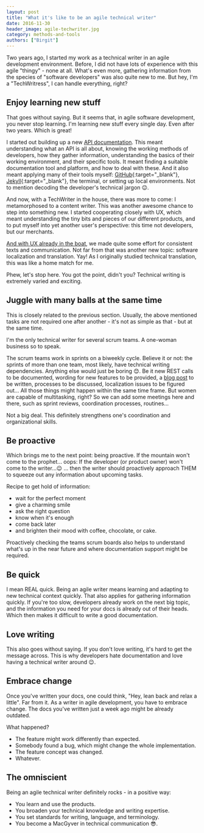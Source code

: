 ```yaml
---
layout: post
title: "What it's like to be an agile technical writer"
date: 2016-11-30
header_image: agile-techwriter.jpg
category: methods-and-tools
authors: ["Birgit"]
---
```


Two years ago, I started my work as a technical writer in an agile development environment.
Before, I did not have lots of experience with this agile "thingy" - none at all.
What's even more, gathering information from the species of "software developers" was also quite new to me.
But hey, I'm a "TechWritress", I can handle everything, right?

## Enjoy learning new stuff

That goes without saying.
But it seems that, in agile software development, you never stop learning.
I'm learning new stuff every single day.
Even after two years.
Which is great!

I started out building up a new [API documentation](/apps).
This meant understanding what an API is all about, knowing the working methods of developers, how they gather information, understanding the basics of their working environment, and their specific tools.
It meant finding a suitable documentation tool and platform, and how to deal with these.
And it also meant applying many of their tools myself: [GitHub](https://github.com/){:target="_blank"}, [Jekyll](https://jekyllrb.com/){:target="_blank"}, the terminal, or setting up local environments.
Not to mention decoding the developer's technical jargon 😉.

And now, with a TechWriter in the house, there was more to come:
I metamorphosed to a content writer.
This was another awesome chance to step into something new.
I started cooperating closely with UX, which meant understanding the tiny bits and pieces of our different products, and to put myself into yet another user's perspective: this time not developers, but our merchants.

[And with UX already in the boat](/blog/techcomm-and-socialmedia/why-ux-and-technical-writing-make-a-dream-team/), we made quite some effort for consistent texts and communication.
Not far from that was another new topic: software localization and translation.
Yay!
As I originally studied technical translation, this was like a home match for me.

Phew, let's stop here.
You got the point, didn't you?
Technical writing is extremely varied and exciting.

## Juggle with many balls at the same time

This is closely related to the previous section.
Usually, the above mentioned tasks are not required one after another - it's not as simple as that - but at the same time.

I'm the only technical writer for several scrum teams.
A one-woman business so to speak.

The scrum teams work in sprints on a biweekly cycle.
Believe it or not: the sprints of more than one team, most likely, have technical writing dependencies.
Anything else would just be boring 😊.
Be it new REST calls to be documented, wording for new features to be provided, a [blog post](/blog) to be written, processes to be discussed, localization issues to be figured out...
All those things might happen within the same time frame.
But women are capable of multitasking, right?
So we can add some meetings here and there, such as sprint reviews, coordination processes, routines...

Not a big deal.
This definitely strengthens one's coordination and organizational skills.

## Be proactive

Which brings me to the next point: being proactive.
If the mountain won't come to the prophet... oops: If the developer (or product owner) won't come to the writer...😉
... then the writer should proactively approach THEM to squeeze out any information about upcoming tasks.

Recipe to get hold of information:

* wait for the perfect moment
* give a charming smile
* ask the right question
* know when it's enough
* come back later
* and brighten their mood with coffee, chocolate, or cake.

Proactively checking the teams scrum boards also helps to understand what's up in the near future and where documentation support might be required.

## Be quick

I mean REAL quick.
Being an agile writer means learning and adapting to new technical context quickly.
That also applies for gathering information quickly.
If you're too slow, developers already work on the next big topic, and the information you need for your docs is already out of their heads.
Which then makes it difficult to write a good documentation.

## Love writing

This also goes without saying.
If you don't love writing, it's hard to get the message across.
This is why developers hate documentation and love having a technical writer around 😉.

## Embrace change

Once you've written your docs, one could think, "Hey, lean back and relax a little".
Far from it.
As a writer in agile development, you have to embrace change.
The docs you've written just a week ago might be already outdated.

What happened?

* The feature might work differently than expected.
* Somebody found a bug, which might change the whole implementation.
* The feature concept was changed.
* Whatever.

## The omniscient

Being an agile technical writer definitely rocks - in a positive way:

* You learn and use the products.
* You broaden your technical knowledge and writing expertise.
* You set standards for writing, language, and terminology.
* You become a MacGyver in technical communication 😎.
